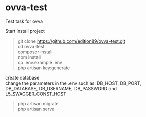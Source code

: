 # ovva-test
Test task for ovva

Start install project 

> git clone https://github.com/edition89/ovva-test.git  
> cd ovva-test  
composer install  
npm install  
cp .env.example .env  
php artisan key:generate

create database  
change the parameters in the .env such as: DB_HOST, DB_PORT, DB_DATABASE, DB_USERNAME, DB_PASSWORD and L5_SWAGGER_CONST_HOST

> php artisan migrate  
php artisan serve
